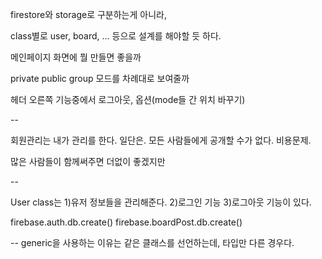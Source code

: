 firestore와
storage로 구분하는게 아니라,

class별로
user, board, ... 등으로 설계를 해야할 듯 하다.

메인페이지 화면에 뭘 만들면 좋을까

private public group 모드를 차례대로 보여줄까

헤더 오른쪽 기능중에서 로그아웃, 옵션(mode들 간 위치 바꾸기)

--

회원관리는 내가 관리를 한다. 일단은.
모든 사람들에게 공개할 수가 없다. 비용문제.

많은 사람들이 함께써주면 더없이 좋겠지만

--

User class는 1)유저 정보들을 관리해준다.
2)로그인 기능
3)로그아웃 기능이 있다.

firebase.auth.db.create()
firebase.boardPost.db.create()

--
generic을 사용하는 이유는 같은 클래스를 선언하는데, 타입만 다른 경우다.